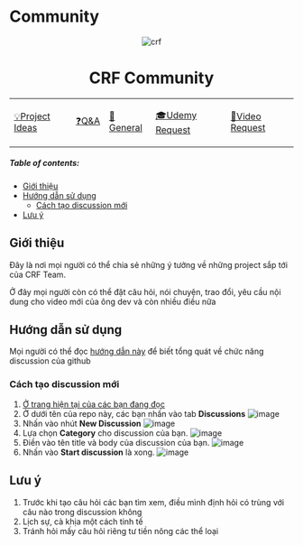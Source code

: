 # Community

<div align="center">

![crf](https://user-images.githubusercontent.com/90561566/159861898-0601c899-d82e-45e2-96bf-4473c20ab9df.jpg)
    
<h1>CRF Community</h1>

<table>
    <tr>
        <td>
        <a href="https://github.com/Coding-Reshape-Future/Community/discussions/categories/project-ideas"><p>💡Project Ideas</p></a>
        </td>
        <td>
        <a href="https://github.com/Coding-Reshape-Future/Community/discussions/categories/q-a"><p>❓Q&A</p></a>
        </td>
        <td>
        <a href="https://github.com/Coding-Reshape-Future/Community/discussions/categories/general"><p> 💬General</p></a>
        </td>
        <td>
        <a href="https://github.com/Coding-Reshape-Future/Community/discussions/categories/udemy-request"><p>🎓Udemy Request</p></a>
        </td>
        <td>
        <a href="https://github.com/Coding-Reshape-Future/Community/discussions/categories/video-request"><p>🎥Video Request</p></a>
        </td>
    </tr>
</table>
</div>

##### Table of contents:
- [Giới thiệu](#Giới-thiệu)
- [Hướng dẫn sử dụng](#Hướng-dẫn-sử-dụng)
    - [Cách tạo discussion mới](#Cách-tạo-discussion-mới)
- [Lưu ý](#Lưu-ý)

## Giới thiệu

Đây là nơi mọi người có thể chia sẻ những ý tưởng về những project sắp tới của CRF Team.

Ở đây mọi người còn có thể đặt câu hỏi, nói chuyện, trao đổi, yêu cầu nội dung cho video mới của ông dev và còn nhiều điều nữa

## Hướng dẫn sử dụng

Mọi người có thể đọc [hướng dẫn này](https://docs.github.com/en/discussions) để biết tổng quát về chức năng discussion của github

### Cách tạo discussion mới

1. [Ở trang hiện tại của các bạn đang đọc](https://github.com/ongdev/community/)
2. Ở dưới tên của repo này, các bạn nhấn vào tab **Discussions**
![image](https://user-images.githubusercontent.com/40050527/121480080-e2d8e300-c9f4-11eb-815d-2fd0dd93e237.png)
3. Nhấn vào nhút **New Discussion**
![image](https://user-images.githubusercontent.com/40050527/121480283-17e53580-c9f5-11eb-800b-f2added5b053.png)
4. Lựa chọn **Category** cho discussion của bạn.
![image](https://user-images.githubusercontent.com/40050527/121480464-4e22b500-c9f5-11eb-8061-78e66ebac4a0.png)
5. Điền vào tên title và body của discussion của bạn.
![image](https://user-images.githubusercontent.com/40050527/121480607-73172800-c9f5-11eb-9d36-cacdd6202a24.png)
6. Nhấn vào **Start discussion** là xong.
![image](https://user-images.githubusercontent.com/40050527/121480726-917d2380-c9f5-11eb-9f16-26c638417e28.png)


## Lưu ý

1. Trước khi tạo câu hỏi các bạn tìm xem, điều mình định hỏi có trùng với câu nào trong discussion không
2. Lịch sự, cà khịa một cách tinh tế
3. Tránh hỏi mấy câu hỏi riêng tư tiền nông các thể loại
